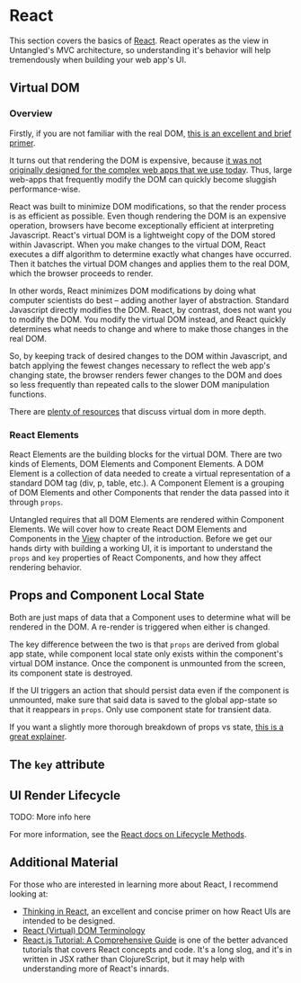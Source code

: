 # React

This section covers the basics of [React](https://facebook.github.io/react/index.html). React operates as the
view in Untangled's MVC architecture, so understanding it's behavior will help tremendously when building your web app's
UI.

## Virtual DOM

### Overview

Firstly, if you are not familiar with the real DOM, [this is an excellent and brief primer](https://css-tricks.com/dom/).

It turns out that rendering the DOM is expensive, because [it was not originally designed for the complex web
apps that we use today](http://tonyfreed.com/blog/what_is_virtual_dom). Thus, large web-apps that frequently modify the
DOM can quickly become sluggish performance-wise.

React was built to minimize DOM modifications, so that the render process is as efficient as possible. Even though
rendering the DOM is an expensive operation, browsers have become exceptionally efficient at interpreting Javascript.
React's virtual DOM is a lightweight copy of the DOM stored within Javascript. When you make changes to the virtual DOM,
React executes a diff algorithm to determine exactly what changes have occurred. Then it batches the virtual DOM changes
and applies them to the real DOM, which the browser proceeds to render.

In other words, React minimizes DOM modifications by doing what computer scientists do best – adding another layer of
abstraction. Standard Javascript directly modifies the DOM. React, by contrast, does not want you to modify the DOM.
You modify the virtual DOM instead, and React quickly determines what needs to change and where to make those
changes in the real DOM.

So, by keeping track of desired changes to the DOM within Javascript, and batch applying the fewest changes necessary to
reflect the web app's changing state, the browser renders fewer changes to the DOM and does so less frequently than
repeated calls to the slower DOM manipulation functions.

There are [plenty of resources](#more) that discuss virtual dom in more depth.

### React Elements

React Elements are the building blocks for the virtual DOM. There are two kinds of Elements, DOM Elements and
Component Elements. A DOM Element is a collection of data needed to create a virtual representation of a standard DOM
tag (div, p, table, etc.). A Component Element is a grouping of DOM Elements and other Components that render
the data passed into it through `props`.

Untangled requires that all DOM Elements are rendered within Component Elements. We will cover how to create React
DOM Elements and Components in the [View]() chapter of the introduction. Before we get our hands dirty with building a
working UI, it is important to understand the `props` and `key` properties of React Components, and how they affect
rendering behavior.

## Props and Component Local State

Both are just maps of data that a Component uses to determine what will be rendered in the DOM. A re-render is triggered
when either is changed.

The key difference between the two is that `props` are derived from global app state, while component local state only
exists within the component's virtual DOM instance. Once the component is unmounted from the screen, its component state
is destroyed.

If the UI triggers an action that should persist data even if the component is unmounted, make sure that said data is
saved to the global app-state so that it reappears in `props`. Only use component state for transient data.

If you want a slightly more thorough breakdown of props vs state, [this is a great explainer](https://github.com/uberVU/react-guide/blob/master/props-vs-state.md).

## The `key` attribute

## UI Render Lifecycle

TODO: More info here

For more information, see the [React docs on Lifecycle Methods](https://facebook.github.io/react/docs/component-specs.html#lifecycle-methods).

## <a name="more"></a>Additional Material

For those who are interested in learning more about React, I recommend looking at:

- [Thinking in React](https://facebook.github.io/react/docs/thinking-in-react.html), an excellent and concise primer on
how React UIs are intended to be designed.
- [React (Virtual) DOM Terminology](https://facebook.github.io/react/docs/glossary.html)
- [React.js Tutorial: A Comprehensive Guide](http://tylermcginnis.com/reactjs-tutorial-a-comprehensive-guide-to-building-apps-with-react/)
is one of the better advanced tutorials that covers React concepts and code. It's a long slog, and it's in written in
JSX rather than ClojureScript, but it may help with understanding more of React's innards.